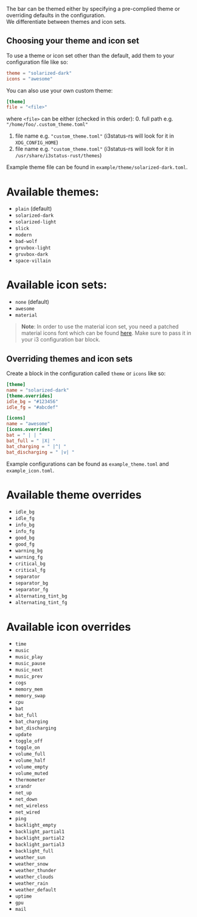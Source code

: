 The bar can be themed either by specifying a pre-complied theme or overriding defaults in the configuration.  
We differentiate between themes and icon sets.

## Choosing your theme and icon set
To use a theme or icon set other than the default, add them to your configuration file like so:
```toml
theme = "solarized-dark"
icons = "awesome"
```

You can also use your own custom theme:

```toml
[theme]
file = "<file>"
```

where `<file>` can be either (checked in this order):
0. full path e.g. `"/home/foo/.custom_theme.toml"`
1. file name e.g. `"custom_theme.toml"` (i3status-rs will look for it in `XDG_CONFIG_HOME`)
2. file name e.g. `"custom_theme.toml"` (i3status-rs will look for it in `/usr/share/i3status-rust/themes`)

Example theme file can be found in `example/theme/solarized-dark.toml`.

# Available themes:
* `plain` (default)
* `solarized-dark`
* `solarized-light`
* `slick`
* `modern`
* `bad-wolf`
* `gruvbox-light`
* `gruvbox-dark`
* `space-villain`

# Available icon sets:
* `none` (default)
* `awesome`
* `material`

> **Note**: In order to use the material icon set, you need a patched material icons font which can be found [here](https://gist.github.com/draoncc/3c20d8d4262892ccd2e227eefeafa8ef/raw/3e6e12c213fba1ec28aaa26430c3606874754c30/MaterialIcons-Regular-for-inline.ttf). Make sure to pass it in your i3 configuration bar block.

## Overriding themes and icon sets
Create a block in the configuration called `theme` or `icons` like so:
```toml
[theme]
name = "solarized-dark"
[theme.overrides]
idle_bg = "#123456"
idle_fg = "#abcdef"

[icons]
name = "awesome"
[icons.overrides]
bat = " | | "
bat_full = " |X| "
bat_charging = " |^| "
bat_discharging = " |v| "
```

Example configurations can be found as `example_theme.toml` and `example_icon.toml`.

# Available theme overrides
* `idle_bg`
* `idle_fg`
* `info_bg`
* `info_fg`
* `good_bg`
* `good_fg`
* `warning_bg`
* `warning_fg`
* `critical_bg`
* `critical_fg`
* `separator`
* `separator_bg`
* `separator_fg`
* `alternating_tint_bg`
* `alternating_tint_fg`

# Available icon overrides
* `time`
* `music`
* `music_play`
* `music_pause`
* `music_next`
* `music_prev`
* `cogs`
* `memory_mem`
* `memory_swap`
* `cpu`
* `bat`
* `bat_full`
* `bat_charging`
* `bat_discharging`
* `update`
* `toggle_off`
* `toggle_on`
* `volume_full`
* `volume_half`
* `volume_empty`
* `volume_muted`
* `thermometer`
* `xrandr`
* `net_up`
* `net_down`
* `net_wireless`
* `net_wired`
* `ping`
* `backlight_empty`
* `backlight_partial1`
* `backlight_partial2`
* `backlight_partial3`
* `backlight_full`
* `weather_sun`
* `weather_snow`
* `weather_thunder`
* `weather_clouds`
* `weather_rain`
* `weather_default`
* `uptime`
* `gpu`
* `mail`
